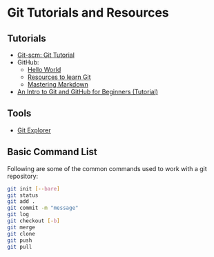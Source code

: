 # Git Tutorials and Resources

## Tutorials

* [Git-scm: Git Tutorial](https://git-scm.com/docs/gittutorial)
* GitHub:
  * [Hello World](https://guides.github.com/activities/hello-world/)
  * [Resources to learn Git](https://try.github.io/)
  * [Mastering Markdown](https://guides.github.com/features/mastering-markdown/)
* [An Intro to Git and GitHub for Beginners (Tutorial)](https://product.hubspot.com/blog/git-and-github-tutorial-for-beginners)

## Tools

* [Git Explorer](https://gitexplorer.com/)

## Basic Command List

Following are some of the common commands used to work with a git repository:

```bash
git init [--bare]
git status
git add .
git commit -m "message"
git log
git checkout [-b]
git merge
git clone
git push
git pull
```
